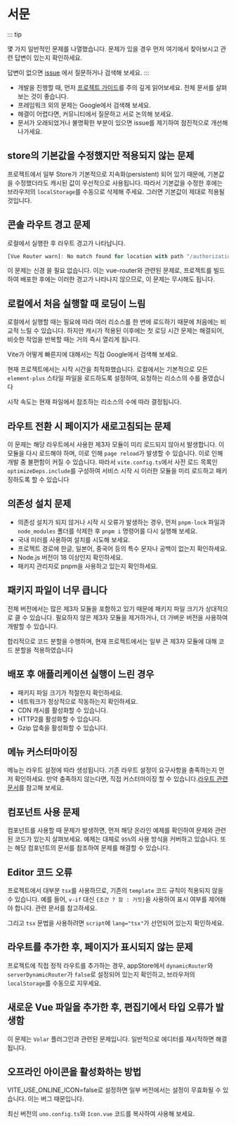 # 서문

::: tip 

몇 가지 일반적인 문제를 나열했습니다. 문제가 있을 경우 먼저 여기에서 찾아보시고 관련 답변이 있는지 확인하세요. 

답변이 없으면 [issue](https://github.com/web2-solution/web2-vue-framework/issues) 에서 질문하거나 검색해 보세요.
:::



- 개발을 진행할 때, 먼저 [프로젝트 가이드](https://element-plus-admin-doc.cn/guide/introduction.html)를 주의 깊게 읽어보세요. 전체 문서를 살펴보는 것이 좋습니다. 
- 프레임워크 외의 문제는 Google에서 검색해 보세요.
- 해결이 어렵다면, 커뮤니티에서 질문하고 서로 논의해 보세요. 
- 문서가 오래되었거나 불명확한 부분이 있으면 issue를 제기하여 점진적으로 개선해 나가세요.

## store의 기본값을 수정했지만 적용되지 않는 문제
프로젝트에서 일부 Store가 기본적으로 지속화(persistent) 되어 있기 때문에, 기본값을 수정했더라도 캐시된 값이 우선적으로 사용됩니다. 따라서 기본값을 수정한 후에는 브라우저의 `localStorage`를 수동으로 삭제해 주세요. 그러면 기본값이 제대로 적용될 것입니다.

## 콘솔 라우트 경고 문제

로컬에서 실행한 후 라우트 경고가 나타납니다.

``` js
[Vue Router warn]: No match found for location with path "/authorization/menu"
```

이 문제는 신경 쓸 필요 없습니다. 이는 vue-router와 관련된 문제로, 프로젝트를 빌드하여 배포한 후에는 이러한 경고가 나타나지 않으므로, 이 문제는 무시해도 됩니다.

## 로컬에서 처음 실행할 때 로딩이 느림



 로컬에서 실행할 때는 필요에 따라 여러 리소스를 한 번에 로드하기 때문에 처음에는 비교적 느릴 수 있습니다. 하지만 캐시가 적용된 이후에는 첫 로딩 시간 문제는 해결되어, 비슷한 작업을 반복할 때는 거의 즉시 열리게 됩니다.

Vite가 어떻게 빠른지에 대해서는 직접 Google에서 검색해 보세요.


현재 프로젝트에서는 시작 시간을 최적화했습니다. 로컬에서는 기본적으로 모든 `element-plus` 스타일 파일을 로드하도록 설정하여, 
요청하는 리소스의 수를 줄였습니다

시작 속도는 현재 파일에서 참조하는 리소스의 수에 따라 결정됩니다.

## 라우트 전환 시 페이지가 새로고침되는 문제

이 문제는 해당 라우트에서 사용한 제3자 모듈이 미리 로드되지 않아서 발생합니다. 이 모듈을 다시 로드해야 하며, 이로 인해 `page reload`가 발생할 수 있습니다. 이로 인해 개발 중 불편함이 커질 수 있습니다. 따라서 `vite.config.ts`에서 사전 로드 목록인 `optimizeDeps.include`를 구성하여 서비스 시작 시 이러한 모듈을 미리 로드하고 패키징하도록 할 수 있습니다

## 의존성 설치 문제

- 의존성 설치가 되지 않거나 시작 시 오류가 발생하는 경우, 먼저 `pnpm-lock`  파일과 `node_modules` 폴더를 삭제한 후 `pnpm i` 명령어를 다시 실행해 보세요.
- 국내 미러를 사용하여 설치를 시도해 보세요.
- 프로젝트 경로에 한글, 일본어, 중국어 등의 특수 문자나 공백이 없는지 확인하세요.
- Node.js 버전이 18 이상인지 확인하세요.
- 패키지 관리자로 pnpm을 사용하고 있는지 확인하세요.

## 패키지 파일이 너무 큽니다

전체 버전에서는 많은 제3자 모듈을 포함하고 있기 때문에 패키지 파일 크기가 상대적으로 클 수 있습니다. 필요하지 않은 제3자 모듈을 제거하거나, 더 가벼운 버전을 사용하여 개발할 수 있습니다.

합리적으로 코드 분할을 수행하며, 현재 프로젝트에서는 일부 큰 제3자 모듈에 대해 코드 분할을 적용하였습니다

## 배포 후 애플리케이션 실행이 느린 경우

- 패키지 파일 크기가 적절한지 확인하세요.
- 네트워크가 정상적으로 작동하는지 확인하세요.
- CDN 캐시를 활성화할 수 있습니다.
- HTTP2를 활성화할 수 있습니다.
- Gzip 압축을 활성화할 수 있습니다.

## 메뉴 커스터마이징

메뉴는 라우트 설정에 따라 생성됩니다. 기존 라우트 설정이 요구사항을 충족하는지 먼저 확인하세요. 만약 충족하지 않는다면, 직접 커스터마이징 할 수 있습니다.[라우트 관련 문서](https://element-plus-admin-doc.cn/guide/router.html)를 참고해 보세요.

## 컴포넌트 사용 문제

컴포넌트를 사용할 때 문제가 발생하면, 먼저 해당 온라인 예제를 확인하여 문제와 관련된 코드가 있는지 살펴보세요. 예제는 대체로 `95%`의 사용 방식을 커버하고 있습니다. 또는 해당 컴포넌트의 문서를 참조하여 문제를 해결할 수 있습니다.

## Editor 코드 오류

프로젝트에서 대부분 `tsx`를 사용하므로, 기존의 `template` 코드 규칙이 적용되지 않을 수 있습니다. 예를 들어, `v-if` 대신 `{조건 ? 참 : 거짓}`을 사용하여 표시 여부를 제어해야 합니다. 관련 문서를 참고하세요.

그리고 `tsx` 문법을 사용하려면 `script`에 `lang="tsx"`가 선언되어 있는지 확인하세요.

## 라우트를 추가한 후, 페이지가 표시되지 않는 문제

프로젝트에 직접 정적 라우트를 추가하는 경우, appStore에서 `dynamicRouter`와 `serverDynamicRouter`가 `false`로 설정되어 있는지 확인하고, 브라우저의 `localStorage`를 수동으로 지우세요.

## 새로운 Vue 파일을 추가한 후, 편집기에서 타입 오류가 발생함

이 문제는 `Volar` 플러그인과 관련된 문제입니다. 일반적으로 에디터를 재시작하면 해결됩니다.

## 오프라인 아이콘을 활성화하는 방법

VITE_USE_ONLINE_ICON=false로 설정하면 일부 버전에서는 설정이 무효화될 수 있습니다. 이는 버그 때문입니다. 

최신 버전의 `uno.config.ts`와 `Icon.vue` 코드를 복사하여 사용해 보세요.